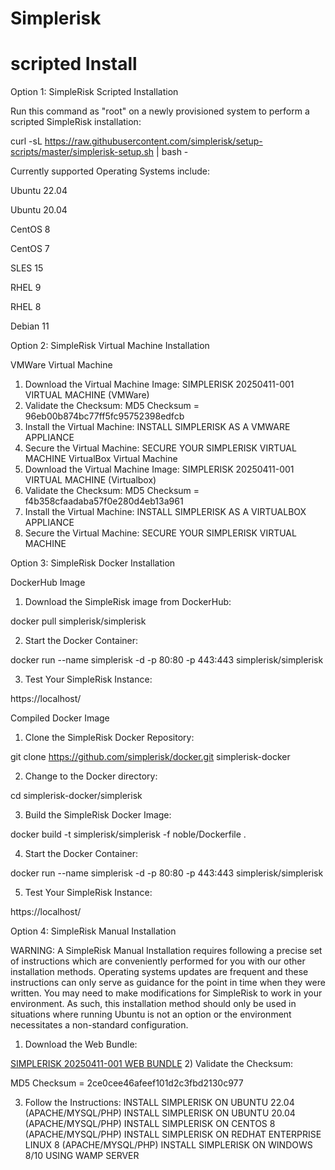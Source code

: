 # Simplerisk
# scripted Install 

Option 1: SimpleRisk Scripted Installation

Run this command as "root" on a newly provisioned system to perform a scripted SimpleRisk installation:

curl -sL https://raw.githubusercontent.com/simplerisk/setup-scripts/master/simplerisk-setup.sh | bash -

Currently supported Operating Systems include:

Ubuntu 22.04

Ubuntu 20.04

CentOS 8

CentOS 7

SLES 15

RHEL 9

RHEL 8

Debian 11


Option 2: SimpleRisk Virtual Machine Installation

VMWare Virtual Machine

1) Download the Virtual Machine Image:
SIMPLERISK 20250411-001 VIRTUAL MACHINE (VMWare)
2) Validate the Checksum:
MD5 Checksum = 96eb00b874bc77ff5fc95752398edfcb
3) Install the Virtual Machine:
INSTALL SIMPLERISK AS A VMWARE APPLIANCE
4) Secure the Virtual Machine:
SECURE YOUR SIMPLERISK VIRTUAL MACHINE
VirtualBox Virtual Machine
1) Download the Virtual Machine Image:
SIMPLERISK 20250411-001 VIRTUAL MACHINE (Virtualbox)
2) Validate the Checksum:
MD5 Checksum = f4b358cfaadaba57f0e280d4eb13a961
3) Install the Virtual Machine:
INSTALL SIMPLERISK AS A VIRTUALBOX APPLIANCE
4) Secure the Virtual Machine:
SECURE YOUR SIMPLERISK VIRTUAL MACHINE

Option 3: SimpleRisk Docker Installation

DockerHub Image

1) Download the SimpleRisk image from DockerHub:

docker pull simplerisk/simplerisk

2) Start the Docker Container:

docker run --name simplerisk -d -p 80:80 -p 443:443 simplerisk/simplerisk

3) Test Your SimpleRisk Instance:

https://localhost/

Compiled Docker Image

1) Clone the SimpleRisk Docker Repository:

git clone https://github.com/simplerisk/docker.git simplerisk-docker

2) Change to the Docker directory:

cd simplerisk-docker/simplerisk

3) Build the SimpleRisk Docker Image:

docker build -t simplerisk/simplerisk -f noble/Dockerfile .

4) Start the Docker Container:

docker run --name simplerisk -d -p 80:80 -p 443:443 simplerisk/simplerisk

5) Test Your SimpleRisk Instance:

https://localhost/

Option 4: SimpleRisk Manual Installation

WARNING: A SimpleRisk Manual Installation requires following a precise set of instructions which are conveniently performed for you with our other installation methods. Operating systems updates are frequent and these instructions can only serve as guidance for the point in time when they were written. You may need to make modifications for SimpleRisk to work in your environment. As such, this installation method should only be used in situations where running Ubuntu is not an option or the environment necessitates a non-standard configuration.


1) Download the Web Bundle:

[SIMPLERISK 20250411-001 WEB BUNDLE](https://services.simplerisk.com/?type=code&release=20250411-001)
2) Validate the Checksum:

MD5 Checksum = 2ce0cee46afeef101d2c3fbd2130c977

3) Follow the Instructions:
INSTALL SIMPLERISK ON UBUNTU 22.04 (APACHE/MYSQL/PHP)
INSTALL SIMPLERISK ON UBUNTU 20.04 (APACHE/MYSQL/PHP)
INSTALL SIMPLERISK ON CENTOS 8 (APACHE/MYSQL/PHP)
INSTALL SIMPLERISK ON REDHAT ENTERPRISE LINUX 8 (APACHE/MYSQL/PHP)
INSTALL SIMPLERISK ON WINDOWS 8/10 USING WAMP SERVER
